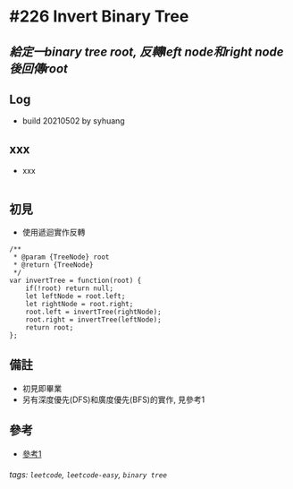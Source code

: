 # \#226 Invert Binary Tree
## *給定一binary tree root, 反轉left node和right node後回傳root*
## Log
 - build 20210502 by syhuang

## xxx
 - xxx
```javascript=
```
## 初見
 - 使用遞迴實作反轉
```javascript=
/**
 * @param {TreeNode} root
 * @return {TreeNode}
 */
var invertTree = function(root) {
    if(!root) return null;
    let leftNode = root.left;
    let rightNode = root.right;
    root.left = invertTree(rightNode);
    root.right = invertTree(leftNode);
    return root;
};
```
## 備註
 - 初見即畢業
 - 另有深度優先(DFS)和廣度優先(BFS)的實作, 見參考1
## 參考
 - [參考1](https://leetcode.com/problems/invert-binary-tree/discuss/399221/Clean-JavaScript-iterative-DFS-BFS-solutions)
###### tags: `leetcode`, `leetcode-easy`, `binary tree`